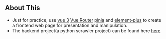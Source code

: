 ## About This
- Just for practice, use [vue 3](https://vuejs.org/) [Vue Router](https://router.vuejs.org/) [pinia](https://pinia.vuejs.org/) and [element-plus](https://element-plus.org/en-US/) to create a frontend web page for presentation and manipulation.
- The backend project(a python scrawler project) can be found here [here](https://github.com/jcylele/python-crawler)
